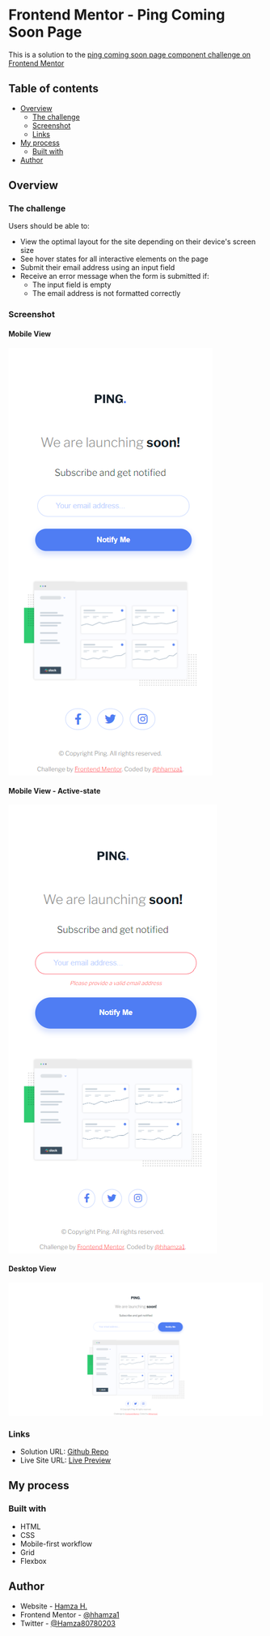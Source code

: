 # Frontend Mentor - Ping Coming Soon Page

This is a solution to the [ping coming soon page component challenge on Frontend Mentor](https://www.frontendmentor.io/challenges/single-price-grid-component-5ce41129d0ff452fec5abbbc)

## Table of contents

- [Overview](#overview)
  - [The challenge](#the-challenge)
  - [Screenshot](#screenshot)
  - [Links](#links)
- [My process](#my-process)
  - [Built with](#built-with)
- [Author](#author)

## Overview

### The challenge

Users should be able to:

- View the optimal layout for the site depending on their device's screen size
- See hover states for all interactive elements on the page
- Submit their email address using an input field
- Receive an error message when the form is submitted if:
    - The input field is empty
    - The email address is not formatted correctly

### Screenshot

#### Mobile View
![Mobile View](./screenshots/mobile-view.png)

#### Mobile View - Active-state
![Mobile View](./screenshots/mobile-view-active.png)

#### Desktop View
![Desktop View](./screenshots/desktop-view.png)

### Links

- Solution URL: [Github Repo](https://github.com/hhamza1/fem-ping-coming-soon-page)
- Live Site URL: [Live Preview](https://hhamza1.github.io/fem-ping-coming-soon-page/)

## My process

### Built with

- HTML
- CSS
- Mobile-first workflow
- Grid
- Flexbox

## Author

- Website - [Hamza H.](https://roverhollow-yetqlu-3881733548360.stormkit.dev/)
- Frontend Mentor - [@hhamza1](https://www.frontendmentor.io/profile/hhamza1)
- Twitter - [@Hamza80780203](https://twitter.com/Hamza80780203)